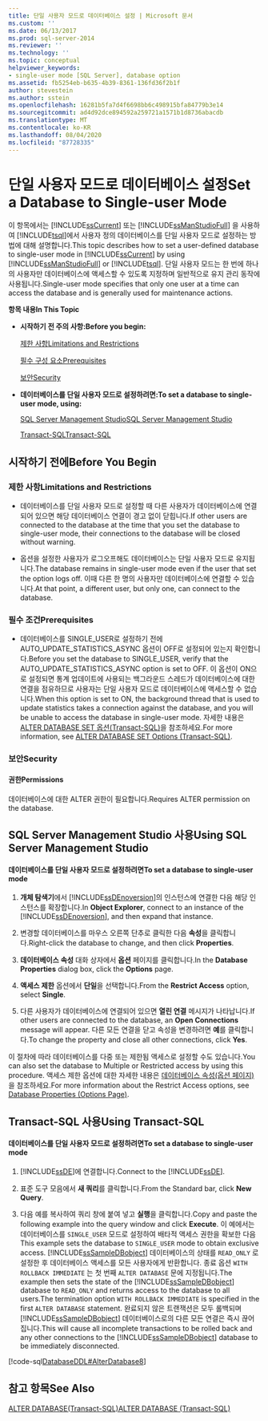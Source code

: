 ```yaml
---
title: 단일 사용자 모드로 데이터베이스 설정 | Microsoft 문서
ms.custom: ''
ms.date: 06/13/2017
ms.prod: sql-server-2014
ms.reviewer: ''
ms.technology: ''
ms.topic: conceptual
helpviewer_keywords:
- single-user mode [SQL Server], database option
ms.assetid: fb5254eb-b635-4b39-8361-136fd36f2b1f
author: stevestein
ms.author: sstein
ms.openlocfilehash: 16281b5fa7d4f6698bb6c498915bfa84779b3e14
ms.sourcegitcommit: ad4d92dce894592a259721a1571b1d8736abacdb
ms.translationtype: MT
ms.contentlocale: ko-KR
ms.lasthandoff: 08/04/2020
ms.locfileid: "87728335"
---
```

# <a name="set-a-database-to-single-user-mode"></a><span data-ttu-id="4be51-102">단일 사용자 모드로 데이터베이스 설정</span><span class="sxs-lookup"><span data-stu-id="4be51-102">Set a Database to Single-user Mode</span></span>
  <span data-ttu-id="4be51-103">이 항목에서는 [!INCLUDE[ssCurrent](../../includes/sscurrent-md.md)] 또는 [!INCLUDE[ssManStudioFull](../../includes/ssmanstudiofull-md.md)] 을 사용하여 [!INCLUDE[tsql](../../includes/tsql-md.md)]에서 사용자 정의 데이터베이스를 단일 사용자 모드로 설정하는 방법에 대해 설명합니다.</span><span class="sxs-lookup"><span data-stu-id="4be51-103">This topic describes how to set a user-defined database to single-user mode in [!INCLUDE[ssCurrent](../../includes/sscurrent-md.md)] by using [!INCLUDE[ssManStudioFull](../../includes/ssmanstudiofull-md.md)] or [!INCLUDE[tsql](../../includes/tsql-md.md)].</span></span> <span data-ttu-id="4be51-104">단일 사용자 모드는 한 번에 하나의 사용자만 데이터베이스에 액세스할 수 있도록 지정하며 일반적으로 유지 관리 동작에 사용됩니다.</span><span class="sxs-lookup"><span data-stu-id="4be51-104">Single-user mode specifies that only one user at a time can access the database and is generally used for maintenance actions.</span></span>  
  
 <span data-ttu-id="4be51-105">**항목 내용**</span><span class="sxs-lookup"><span data-stu-id="4be51-105">**In This Topic**</span></span>  
  
-   <span data-ttu-id="4be51-106">**시작하기 전 주의 사항:**</span><span class="sxs-lookup"><span data-stu-id="4be51-106">**Before you begin:**</span></span>  
  
     [<span data-ttu-id="4be51-107">제한 사항</span><span class="sxs-lookup"><span data-stu-id="4be51-107">Limitations and Restrictions</span></span>](#Restrictions)  
  
     [<span data-ttu-id="4be51-108">필수 구성 요소</span><span class="sxs-lookup"><span data-stu-id="4be51-108">Prerequisites</span></span>](#Prerequisites)  
  
     [<span data-ttu-id="4be51-109">보안</span><span class="sxs-lookup"><span data-stu-id="4be51-109">Security</span></span>](#Security)  
  
-   <span data-ttu-id="4be51-110">**데이터베이스를 단일 사용자 모드로 설정하려면:**</span><span class="sxs-lookup"><span data-stu-id="4be51-110">**To set a database to single-user mode, using:**</span></span>  
  
     [<span data-ttu-id="4be51-111">SQL Server Management Studio</span><span class="sxs-lookup"><span data-stu-id="4be51-111">SQL Server Management Studio</span></span>](#SSMSProcedure)  
  
     [<span data-ttu-id="4be51-112">Transact-SQL</span><span class="sxs-lookup"><span data-stu-id="4be51-112">Transact-SQL</span></span>](#TsqlProcedure)  
  
##  <a name="before-you-begin"></a><a name="BeforeYouBegin"></a> <span data-ttu-id="4be51-113">시작하기 전에</span><span class="sxs-lookup"><span data-stu-id="4be51-113">Before You Begin</span></span>  
  
###  <a name="limitations-and-restrictions"></a><a name="Restrictions"></a> <span data-ttu-id="4be51-114">제한 사항</span><span class="sxs-lookup"><span data-stu-id="4be51-114">Limitations and Restrictions</span></span>  
  
-   <span data-ttu-id="4be51-115">데이터베이스를 단일 사용자 모드로 설정할 때 다른 사용자가 데이터베이스에 연결되어 있으면 해당 데이터베이스 연결이 경고 없이 닫힙니다.</span><span class="sxs-lookup"><span data-stu-id="4be51-115">If other users are connected to the database at the time that you set the database to single-user mode, their connections to the database will be closed without warning.</span></span>  
  
-   <span data-ttu-id="4be51-116">옵션을 설정한 사용자가 로그오프해도 데이터베이스는 단일 사용자 모드로 유지됩니다.</span><span class="sxs-lookup"><span data-stu-id="4be51-116">The database remains in single-user mode even if the user that set the option logs off.</span></span> <span data-ttu-id="4be51-117">이때 다른 한 명의 사용자만 데이터베이스에 연결할 수 있습니다.</span><span class="sxs-lookup"><span data-stu-id="4be51-117">At that point, a different user, but only one, can connect to the database.</span></span>  
  
###  <a name="prerequisites"></a><a name="Prerequisites"></a> <span data-ttu-id="4be51-118">필수 조건</span><span class="sxs-lookup"><span data-stu-id="4be51-118">Prerequisites</span></span>  
  
-   <span data-ttu-id="4be51-119">데이터베이스를 SINGLE_USER로 설정하기 전에 AUTO_UPDATE_STATISTICS_ASYNC 옵션이 OFF로 설정되어 있는지 확인합니다.</span><span class="sxs-lookup"><span data-stu-id="4be51-119">Before you set the database to SINGLE_USER, verify that the AUTO_UPDATE_STATISTICS_ASYNC option is set to OFF.</span></span> <span data-ttu-id="4be51-120">이 옵션이 ON으로 설정되면 통계 업데이트에 사용되는 백그라운드 스레드가 데이터베이스에 대한 연결을 점유하므로 사용자는 단일 사용자 모드로 데이터베이스에 액세스할 수 없습니다.</span><span class="sxs-lookup"><span data-stu-id="4be51-120">When this option is set to ON, the background thread that is used to update statistics takes a connection against the database, and you will be unable to access the database in single-user mode.</span></span> <span data-ttu-id="4be51-121">자세한 내용은 [ALTER DATABASE SET 옵션&#40;Transact-SQL&#41;](/sql/t-sql/statements/alter-database-transact-sql-set-options)을 참조하세요.</span><span class="sxs-lookup"><span data-stu-id="4be51-121">For more information, see [ALTER DATABASE SET Options &#40;Transact-SQL&#41;](/sql/t-sql/statements/alter-database-transact-sql-set-options).</span></span>  
  
###  <a name="security"></a><a name="Security"></a> <span data-ttu-id="4be51-122">보안</span><span class="sxs-lookup"><span data-stu-id="4be51-122">Security</span></span>  
  
####  <a name="permissions"></a><a name="Permissions"></a> <span data-ttu-id="4be51-123">권한</span><span class="sxs-lookup"><span data-stu-id="4be51-123">Permissions</span></span>  
 <span data-ttu-id="4be51-124">데이터베이스에 대한 ALTER 권한이 필요합니다.</span><span class="sxs-lookup"><span data-stu-id="4be51-124">Requires ALTER permission on the database.</span></span>  
  
##  <a name="using-sql-server-management-studio"></a><a name="SSMSProcedure"></a> <span data-ttu-id="4be51-125">SQL Server Management Studio 사용</span><span class="sxs-lookup"><span data-stu-id="4be51-125">Using SQL Server Management Studio</span></span>  
  
#### <a name="to-set-a-database-to-single-user-mode"></a><span data-ttu-id="4be51-126">데이터베이스를 단일 사용자 모드로 설정하려면</span><span class="sxs-lookup"><span data-stu-id="4be51-126">To set a database to single-user mode</span></span>  
  
1.  <span data-ttu-id="4be51-127">**개체 탐색기**에서 [!INCLUDE[ssDEnoversion](../../includes/ssdenoversion-md.md)]의 인스턴스에 연결한 다음 해당 인스턴스를 확장합니다.</span><span class="sxs-lookup"><span data-stu-id="4be51-127">In **Object Explorer**, connect to an instance of the [!INCLUDE[ssDEnoversion](../../includes/ssdenoversion-md.md)], and then expand that instance.</span></span>  
  
2.  <span data-ttu-id="4be51-128">변경할 데이터베이스를 마우스 오른쪽 단추로 클릭한 다음 **속성**을 클릭합니다.</span><span class="sxs-lookup"><span data-stu-id="4be51-128">Right-click the database to change, and then click **Properties**.</span></span>  
  
3.  <span data-ttu-id="4be51-129">**데이터베이스 속성** 대화 상자에서 **옵션** 페이지를 클릭합니다.</span><span class="sxs-lookup"><span data-stu-id="4be51-129">In the **Database Properties** dialog box, click the **Options** page.</span></span>  
  
4.  <span data-ttu-id="4be51-130">**액세스 제한** 옵션에서 **단일**을 선택합니다.</span><span class="sxs-lookup"><span data-stu-id="4be51-130">From the **Restrict Access** option, select **Single**.</span></span>  
  
5.  <span data-ttu-id="4be51-131">다른 사용자가 데이터베이스에 연결되어 있으면 **열린 연결** 메시지가 나타납니다.</span><span class="sxs-lookup"><span data-stu-id="4be51-131">If other users are connected to the database, an **Open Connections** message will appear.</span></span> <span data-ttu-id="4be51-132">다른 모든 연결을 닫고 속성을 변경하려면 **예**를 클릭합니다.</span><span class="sxs-lookup"><span data-stu-id="4be51-132">To change the property and close all other connections, click **Yes**.</span></span>  
  
 <span data-ttu-id="4be51-133">이 절차에 따라 데이터베이스를 다중 또는 제한됨 액세스로 설정할 수도 있습니다.</span><span class="sxs-lookup"><span data-stu-id="4be51-133">You can also set the database to Multiple or Restricted access by using this procedure.</span></span> <span data-ttu-id="4be51-134">액세스 제한 옵션에 대한 자세한 내용은 [데이터베이스 속성&#40;옵션 페이지&#41;](database-properties-options-page.md)을 참조하세요.</span><span class="sxs-lookup"><span data-stu-id="4be51-134">For more information about the Restrict Access options, see [Database Properties &#40;Options Page&#41;](database-properties-options-page.md).</span></span>  
  
##  <a name="using-transact-sql"></a><a name="TsqlProcedure"></a> <span data-ttu-id="4be51-135">Transact-SQL 사용</span><span class="sxs-lookup"><span data-stu-id="4be51-135">Using Transact-SQL</span></span>  
  
#### <a name="to-set-a-database-to-single-user-mode"></a><span data-ttu-id="4be51-136">데이터베이스를 단일 사용자 모드로 설정하려면</span><span class="sxs-lookup"><span data-stu-id="4be51-136">To set a database to single-user mode</span></span>  
  
1.  <span data-ttu-id="4be51-137">[!INCLUDE[ssDE](../../includes/ssde-md.md)]에 연결합니다.</span><span class="sxs-lookup"><span data-stu-id="4be51-137">Connect to the [!INCLUDE[ssDE](../../includes/ssde-md.md)].</span></span>  
  
2.  <span data-ttu-id="4be51-138">표준 도구 모음에서 **새 쿼리**를 클릭합니다.</span><span class="sxs-lookup"><span data-stu-id="4be51-138">From the Standard bar, click **New Query**.</span></span>  
  
3.  <span data-ttu-id="4be51-139">다음 예를 복사하여 쿼리 창에 붙여 넣고 **실행**을 클릭합니다.</span><span class="sxs-lookup"><span data-stu-id="4be51-139">Copy and paste the following example into the query window and click **Execute**.</span></span> <span data-ttu-id="4be51-140">이 예에서는 데이터베이스를 `SINGLE_USER` 모드로 설정하여 배타적 액세스 권한을 확보한 다음</span><span class="sxs-lookup"><span data-stu-id="4be51-140">This example sets the database to `SINGLE_USER` mode to obtain exclusive access.</span></span> <span data-ttu-id="4be51-141">[!INCLUDE[ssSampleDBobject](../../../includes/sssampledbobject-md.md)] 데이터베이스의 상태를 `READ_ONLY` 로 설정한 후 데이터베이스 액세스를 모든 사용자에게 반환합니다. 종료 옵션 `WITH ROLLBACK IMMEDIATE` 는 첫 번째 `ALTER DATABASE` 문에 지정됩니다.</span><span class="sxs-lookup"><span data-stu-id="4be51-141">The example then sets the state of the [!INCLUDE[ssSampleDBobject](../../../includes/sssampledbobject-md.md)] database to `READ_ONLY` and returns access to the database to all users.The termination option `WITH ROLLBACK IMMEDIATE` is specified in the first `ALTER DATABASE` statement.</span></span> <span data-ttu-id="4be51-142">완료되지 않은 트랜잭션은 모두 롤백되며 [!INCLUDE[ssSampleDBobject](../../../includes/sssampledbobject-md.md)] 데이터베이스로의 다른 모든 연결은 즉시 끊어집니다.</span><span class="sxs-lookup"><span data-stu-id="4be51-142">This will cause all incomplete transactions to be rolled back and any other connections to the [!INCLUDE[ssSampleDBobject](../../../includes/sssampledbobject-md.md)] database to be immediately disconnected.</span></span>  
  
 [!code-sql[DatabaseDDL#AlterDatabase8](../../snippets/tsql/SQL14/tsql/databaseddl/transact-sql/alterdatabase.sql#alterdatabase8)]  
  
## <a name="see-also"></a><span data-ttu-id="4be51-143">참고 항목</span><span class="sxs-lookup"><span data-stu-id="4be51-143">See Also</span></span>  
 [<span data-ttu-id="4be51-144">ALTER DATABASE&#40;Transact-SQL&#41;</span><span class="sxs-lookup"><span data-stu-id="4be51-144">ALTER DATABASE &#40;Transact-SQL&#41;</span></span>](/sql/t-sql/statements/alter-database-transact-sql)  
  
  
